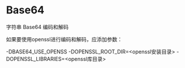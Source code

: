 # Base64

字符串 Base64 编码和解码

如果要使用openssl进行编码和解码，应添加参数：

-DBASE64_USE_OPENSS -DOPENSSL_ROOT_DIR=<openssl安装目录> -DOPENSSL_LIBRARIES=<openssl库目录>
